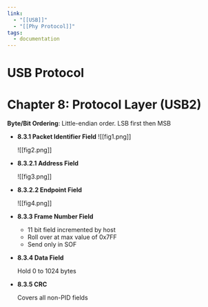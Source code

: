 ```yaml
---
link:
  - "[[USB]]"
  - "[[Phy Protocol]]"
tags:
  - documentation
---
```

# USB Protocol

# Chapter 8: Protocol Layer (USB2)
**Byte/Bit Ordering**: Little-endian order. LSB first then MSB

-   **8.3.1 Packet Identifier Field**
    ![[fig1.png]]
    
    ![[fig2.png]]
    
-   **8.3.2.1 Address Field**
    
    ![[fig3.png]]
    
-   **8.3.2.2 Endpoint Field**
    
    ![[fig4.png]]
    
-   **8.3.3 Frame Number Field**
    -   11 bit field incremented by host
    -   Roll over at max value of 0x7FF
    -   Send only in SOF
-   **8.3.4 Data Field**
    
    Hold 0 to 1024 bytes
    
-   **8.3.5 CRC**
    
    Covers all non-PID fields